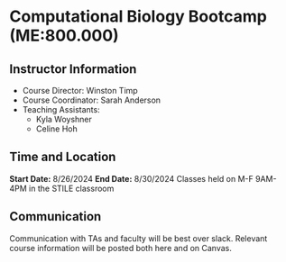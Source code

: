 # Computational Biology Bootcamp (ME:800.000)

## Instructor Information
- Course Director: Winston Timp 
- Course Coordinator: Sarah Anderson
- Teaching Assistants:
  - Kyla Woyshner 
  - Celine Hoh 

## Time and Location

**Start Date:** 8/26/2024
**End Date:** 8/30/2024
Classes held on M-F 9AM-4PM in the STILE classroom

## Communication
Communication with TAs and faculty will be best over slack. 
Relevant course information will be posted both here and on Canvas.

